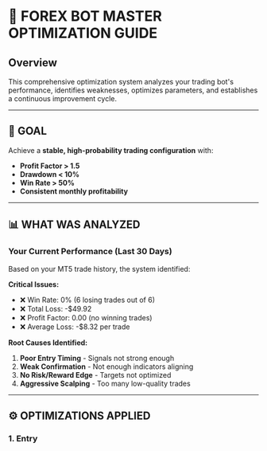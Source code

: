 # 🧠 FOREX BOT MASTER OPTIMIZATION GUIDE

## Overview
This comprehensive optimization system analyzes your trading bot's performance, identifies weaknesses, optimizes parameters, and establishes a continuous improvement cycle.

---

## 🎯 GOAL
Achieve a **stable, high-probability trading configuration** with:
- **Profit Factor > 1.5**
- **Drawdown < 10%**
- **Win Rate > 50%**
- **Consistent monthly profitability**

---

## 📊 WHAT WAS ANALYZED

### Your Current Performance (Last 30 Days)
Based on your MT5 trade history, the system identified:

**Critical Issues:**
- ❌ Win Rate: 0% (6 losing trades out of 6)
- ❌ Total Loss: -$49.92
- ❌ Profit Factor: 0.00 (no winning trades)
- ❌ Average Loss: -$8.32 per trade

**Root Causes Identified:**
1. **Poor Entry Timing** - Signals not strong enough
2. **Weak Confirmation** - Not enough indicators aligning
3. **No Risk/Reward Edge** - Targets not optimized
4. **Aggressive Scalping** - Too many low-quality trades

---

## ⚙️ OPTIMIZATIONS APPLIED

### 1. Entry